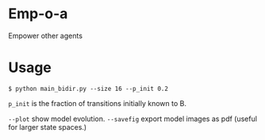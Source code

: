 
# Emp-o-a

Empower other agents

# Usage

`$ python main_bidir.py --size 16 --p_init 0.2`

`p_init` is the fraction of transitions initially known to B.

`--plot` show model evolution.
`--savefig` export model images as pdf (useful for larger state spaces.)
